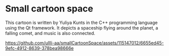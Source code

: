 # Small cartoon space

This cartoon is written by Yuliya Kunts in the C++ programming language using the Qt framework. It depicts a spaceship flying around the planet, a falling comet, and music is also connected.

https://github.com/ullli-aa/smallCartoonSpace/assets/115147012/6655ed45-9efc-4912-8639-378bea98666e
